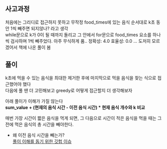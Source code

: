 ## 사고과정
처음에는 그리디로 접근하지 못하고 무작정 food_times에 있는 음식 순서대로 k초 동안 1씩 빼주면 되지않나? 라고 생각<br>
while문으로 k가 0이 될 때까지 돌리고 그 안에서 for문으로 food_times 요소를 하나씩 검사하며 1씩 빼주었다.
아주 무식하게 품..
정확성: 4.0 효율성: 0.0 ... 도저히 모르겠어서 책에 나온 풀이 봄

## 풀이
k초에 먹을 수 있는 음식을 최대한 제거한 후에 마지막으로 먹을 음식을 찾는 식으로 접근했어야 했다<br>
다음에 풀 땐 더 고민해보고 greedy로 어떻게 접근할지 더 생각해보자<br>

아래 풀이가 이해가 가질 않는다<br>
<b>sum_value + (현재의 음식 시간 - 이전 음식 시간) * 현재 음식 개수와 k 비교</b><br>

매번 가장 시간이 짧은 음식을 먹게 되면, 그 다음으로 시간이 적은 음식을 먹을 때는 그 전에 먹은 음식의 총 시간을 빼야한다.<br>
- 왜 이전 음식 시간을 빼는가?<br>
<a href="https://github.com/ndb796/python-for-coding-test/issues/34">풀이 이해를 돕기 위한 깃헙 이슈</a>
